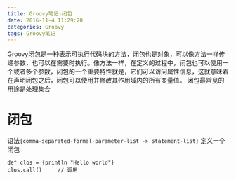 ```yaml
---
title: Groovy笔记-闭包
date: 2016-11-4 11:29:20
categories: Groovy
tags: Groovy笔记
---
```

Groovy闭包是一种表示可执行代码块的方法，闭包也是对象，可以像方法一样传递参数，也可以在需要时执行。像方法一样，在定义的过程中，闭包也可以使用一个或者多个参数，闭包的一个重要特性就是，它们可以访问属性信息，这就意味着在声明闭包之后，闭包可以使用并修改其作用域内的所有变量值。
闭包最常见的用途是处理集合
<!-- more -->

# 闭包
语法`{comma-separated-formal-parameter-list -> statement-list}`
定义一个闭包

    def clos = {println "Hello world"}
    clos.call() 	// 调用




























